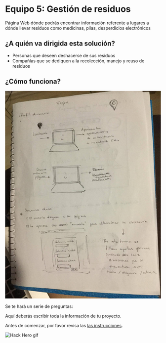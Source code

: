 # Equipo 5:  Gestión de residuos

Página Web dónde podrás encontrar información referente a lugares a dónde llevar residuos como medicinas, pilas, desperdicios electrónicos 

## ¿A quién va dirigida esta solución?
- Personas que deseen deshacerse de sus residuos
- Compañías que se dediquen a la recolección, manejo y reuso de residuos

 
## ¿Cómo funciona?

![hoja1](imagenes/foto1.jpg)

Se te hará un serie de preguntas: 


Aquí deberás escribir toda la información de tu proyecto.

Antes de comenzar, por favor revisa las [las instrucciones](INSTRUCTIONS.md).

![Hack Hero gif](https://media.giphy.com/media/IbHp2s31XVjCyfGZ5L/giphy.gif)
